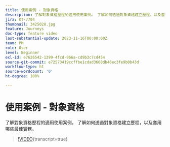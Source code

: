 ```yaml
---
title: 使用案例 - 對象資格
description: 了解對象資格歷程的適用使用案例。 了解如何透過對象資格建立歷程，以及套用哪些最佳實務。
jira: KT-7704
thumbnail: 3425028.jpg
feature: Journeys
doc-type: feature video
last-substantial-update: 2023-11-16T00:00:00Z
team: PM
role: User
level: Beginner
exl-id: e7626542-1399-4fcd-966a-cd9b3c7cd454
source-git-commit: e72573419ccffbe1cdad3608db46ec3fe9b0b43d
workflow-type: ht
source-wordcount: '0'
ht-degree: 100%

---
```


# 使用案例 - 對象資格

了解對象資格歷程的適用使用案例。 了解如何透過對象資格建立歷程，以及套用哪些最佳實務。

>[!VIDEO](https://video.tv.adobe.com/v/3425028?quality=12&learn=on){transcript=true}
